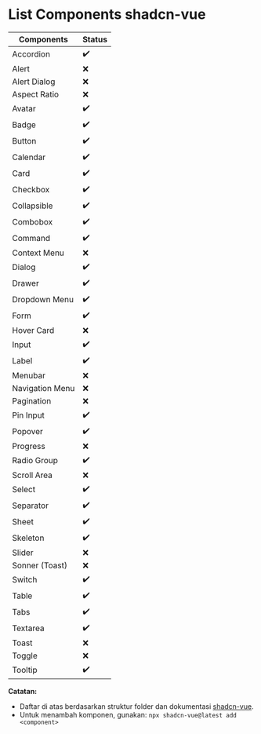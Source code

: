 # List Components shadcn-vue

| Components         | Status    |
|--------------------|-----------|
| Accordion          | ✔️       |
| Alert              | ❌       |
| Alert Dialog       | ❌       |
| Aspect Ratio       | ❌       |
| Avatar             | ✔️       |
| Badge              | ✔️       |
| Button             | ✔️       |
| Calendar           | ✔️       |
| Card               | ✔️       |
| Checkbox           | ✔️       |
| Collapsible        | ✔️       |
| Combobox           | ✔️       |
| Command            | ✔️       |
| Context Menu       | ❌       |
| Dialog             | ✔️       |
| Drawer             | ✔️       |
| Dropdown Menu      | ✔️       |
| Form               | ✔️       |
| Hover Card         | ❌       |
| Input              | ✔️       |
| Label              | ✔️       |
| Menubar            | ❌       |
| Navigation Menu    | ❌       |
| Pagination         | ❌       |
| Pin Input          | ✔️       |
| Popover            | ✔️       |
| Progress           | ❌       |
| Radio Group        | ✔️       |
| Scroll Area        | ❌       |
| Select             | ✔️       |
| Separator          | ✔️       |
| Sheet              | ✔️       |
| Skeleton           | ✔️       |
| Slider             | ❌       |
| Sonner (Toast)     | ❌       |
| Switch             | ✔️       |
| Table              | ✔️       |
| Tabs               | ✔️       |
| Textarea           | ✔️       |
| Toast              | ❌       |
| Toggle             | ❌       |
| Tooltip            | ✔️       |

**Catatan:**
- Daftar di atas berdasarkan struktur folder dan dokumentasi [shadcn-vue](https://ui.shadcn.com/docs/components).
- Untuk menambah komponen, gunakan: `npx shadcn-vue@latest add <component>`
